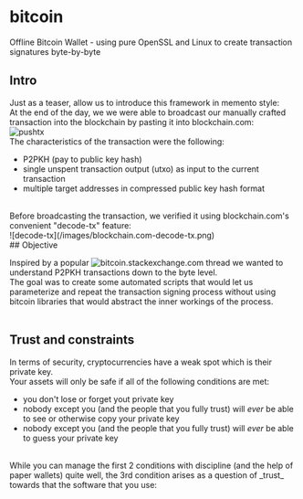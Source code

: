 # bitcoin
Offline Bitcoin Wallet - using pure OpenSSL and Linux to create transaction signatures byte-by-byte 

## Intro

Just as a teaser, allow us to introduce this framework in memento style:<br/>
At the end of the day, we we were able to broadcast our manually crafted transaction into the blockchain by pasting it into blockchain.com:<br/>
![pushtx](/images/blockchain.com-pushtx.png)
<br/>
The characteristics of the transaction were the following:<br/>
- P2PKH (pay to public key hash)
- single unspent transaction output (utxo) as input to the current transaction
- multiple target addresses in compressed public key hash format
<br/>
Before broadcasting the transaction, we verified it using blockchain.com's convenient "decode-tx" feature:<br/>
![decode-tx](/images/blockchain.com-decode-tx.png)
<br/>
## Objective<br/>

Inspired by a popular ![bitcoin.stackexchange.com thread](https://bitcoin.stackexchange.com/questions/32628/redeeming-a-raw-transaction-step-by-step-example-required) we wanted to understand P2PKH transactions down to the byte level.<br/>
The goal was to create some automated scripts that would let us parameterize and repeat the transaction signing process without using bitcoin libraries that would abstract the inner workings of the process.<br/>
<br/>
## Trust and constraints

In terms of security, cryptocurrencies have a weak spot which is their private key.<br/>
Your assets will only be safe if all of the following conditions are met:<br/>
- you don't lose or forget yout private key
- nobody except you (and the people that you fully trust) will _ever_ be able to see or otherwise copy your private key
- nobody except you (and the people that you fully trust) will _ever_ be able to guess your private key
<br/>
While you can manage the first 2 conditions with discipline (and the help of paper wallets) quite well, the 3rd condition arises as a question of _trust_ towards that the software that you use:<br/>

